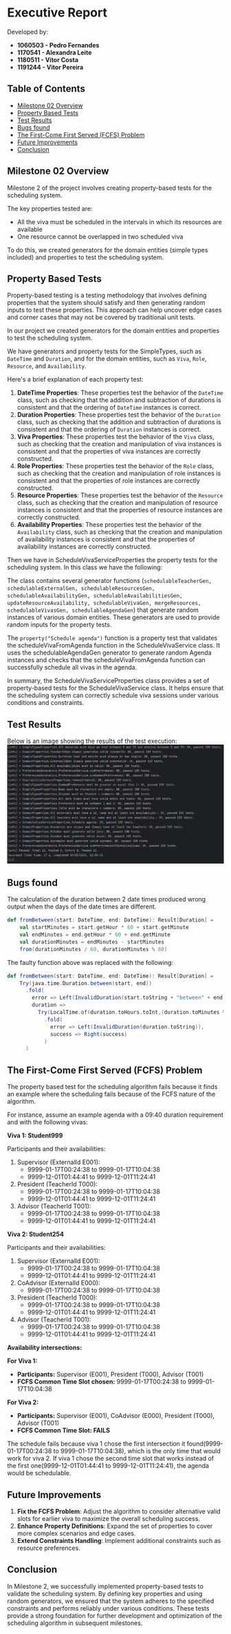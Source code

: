 # Executive Report

Developed by:

- **1060503 - Pedro Fernandes**
- **1170541 - Alexandra Leite**
- **1180511 - Vitor Costa**
- **1191244 - Vitor Pereira**

## Table of Contents

- [Milestone 02 Overview](#milestone-02-overview)
- [Property Based Tests](#property-based-tests)
- [Test Results](#test-results)
- [Bugs found](#bugs-found)
- [The First-Come First Served (FCFS) Problem](#the-first-come-first-served-fcfs-problem)
- [Future Improvements](#future-improvements)
- [Conclusion](#conclusion)

## Milestone 02 Overview

Milestone 2 of the project involves creating property-based tests for the scheduling system.

The key properties tested are:
 - All the viva must be scheduled in the intervals in which its resources are available
 - One resource cannot be overlapped in two scheduled viva

To do this, we created generators for the domain entities (simple types included) and properties to test the scheduling system.

## Property Based Tests

Property-based testing is a testing methodology that involves defining properties that the system should satisfy and then generating random inputs to test these properties. This approach can help uncover edge cases and corner cases that may not be covered by traditional unit tests.

In our project we created generators for the domain entities and properties to test the scheduling system.

We have generators and property tests for the SimpleTypes, such as `DateTime` and `Duration`, and for the domain entities, such as `Viva`, `Role`, `Resource`, and `Availability`.

Here's a brief explanation of each property test:

1. **DateTime Properties**: These properties test the behavior of the `DateTime` class, such as checking that the addition and subtraction of durations is consistent and that the ordering of `DateTime` instances is correct.
2. **Duration Properties**: These properties test the behavior of the `Duration` class, such as checking that the addition and subtraction of durations is consistent and that the ordering of `Duration` instances is correct.
3. **Viva Properties**: These properties test the behavior of the `Viva` class, such as checking that the creation and manipulation of viva instances is consistent and that the properties of viva instances are correctly constructed.
4. **Role Properties**: These properties test the behavior of the `Role` class, such as checking that the creation and manipulation of role instances is consistent and that the properties of role instances are correctly constructed.
5. **Resource Properties**: These properties test the behavior of the `Resource` class, such as checking that the creation and manipulation of resource instances is consistent and that the properties of resource instances are correctly constructed.
6. **Availability Properties**: These properties test the behavior of the `Availability` class, such as checking that the creation and manipulation of availability instances is consistent and that the properties of availability instances are correctly constructed.

Then we have in ScheduleVivaServiceProperties the property tests for the scheduling system.
In this class we have the following:

The class contains several generator functions (`schedulableTeacherGen, schedulableExternalGen, schedulableResourcesGen, schedulableAvailabilityGen, schedulableAvailabilitiesGen, updateResourceAvailability, schedulableVivaGen, mergeResources, schedulableVivasGen, schedulableAgendaGen`) that generate random instances of various domain entities. 
These generators are used to provide random inputs for the property tests.  

The `property("Schedule agenda")` function is a property test that validates the scheduleVivaFromAgenda function in the ScheduleVivaService class. It uses the schedulableAgendaGen generator to generate random Agenda instances and checks that the scheduleVivaFromAgenda function can successfully schedule all vivas in the agenda.

In summary, the ScheduleVivaServiceProperties class provides a set of property-based tests for the ScheduleVivaService class. It helps ensure that the scheduling system can correctly schedule viva sessions under various conditions and constraints.

## Test Results
Below is an image showing the results of the test execution:
![Property Tests Result](diagrams/propertyTest.png)

## Bugs found

The calculation of the duration between 2 date times produced wrong output when the days of the date times are different.
```scala
def fromBetween(start: DateTime, end: DateTime): Result[Duration] =
    val startMinutes = start.getHour * 60 + start.getMinute
    val endMinutes = end.getHour * 60 + end.getMinute
    val durationMinutes = endMinutes - startMinutes
    from(durationMinutes / 60, durationMinutes % 60)
```
The faulty function above was replaced with the following:

```scala
def fromBetween(start: DateTime, end: DateTime): Result[Duration] =
    Try(java.time.Duration.between(start, end))
      .fold(
        error => Left(InvalidDuration(start.toString + "between" + end.toString)),
        duration =>
          Try(LocalTime.of(duration.toHours.toInt,(duration.toMinutes % 60).toInt))
            .fold(
              error => Left(InvalidDuration(duration.toString)),
              success => Right(success)
            )
      )
```

## The First-Come First Served (FCFS) Problem

The property based test for the scheduling algorithm fails because it finds an example where the scheduling fails because of the FCFS nature of the algorithm.

For instance, assume an example agenda with a 09:40 duration requirement and with the following vivas: 

**Viva 1: Student999**

Participants and their availabilities:

1. Supervisor (ExternalId E001):
    * 9999-01-17T00:24:38 to 9999-01-17T10:04:38
    * 9999-12-01T01:44:41 to 9999-12-01T11:24:41
2. President (TeacherId T000):
    * 9999-01-17T00:24:38 to 9999-01-17T10:04:38
    * 9999-12-01T01:44:41 to 9999-12-01T11:24:41
3. Advisor (TeacherId T001):
    * 9999-01-17T00:24:38 to 9999-01-17T10:04:38
    * 9999-12-01T01:44:41 to 9999-12-01T11:24:41

**Viva 2: Student254**

Participants and their availabilities:

1. Supervisor (ExternalId E001):
    * 9999-01-17T00:24:38 to 9999-01-17T10:04:38
    * 9999-12-01T01:44:41 to 9999-12-01T11:24:41
2. CoAdvisor (ExternalId E000):
    * 9999-01-17T00:24:38 to 9999-01-17T10:04:38
3. President (TeacherId T000):
    * 9999-01-17T00:24:38 to 9999-01-17T10:04:38
    * 9999-12-01T01:44:41 to 9999-12-01T11:24:41
4. Advisor (TeacherId T001):
    * 9999-01-17T00:24:38 to 9999-01-17T10:04:38
    * 9999-12-01T01:44:41 to 9999-12-01T11:24:41

**Availability intersections:**

**For Viva 1:**

* **Participants:** Supervisor (E001), President (T000), Advisor (T001)
* **FCFS Common Time Slot chosen:** 9999-01-17T00:24:38 to 9999-01-17T10:04:38

**For Viva 2:**

* **Participants:** Supervisor (E001), CoAdvisor (E000), President (T000), Advisor (T001)
* **FCFS Common Time Slot:  FAILS**

The schedule fails because viva 1 chose the first intersection it found(9999-01-17T00:24:38 to 9999-01-17T10:04:38), which is the only time that would work for viva 2. If viva 1 chose the second time slot that works instead of the first one(9999-12-01T01:44:41 to 9999-12-01T11:24:41), the agenda would be schedulable.

## Future Improvements

1. **Fix the FCFS Problem**: Adjust the algorithm to consider alternative valid slots for earlier viva to maximize the overall scheduling success.
2. **Enhance Property Definitions**: Expand the set of properties to cover more complex scenarios and edge cases.
3. **Extend Constraints Handling**: Implement additional constraints such as resource preferences.

## Conclusion

In Milestone 2, we successfully implemented property-based tests to validate the scheduling system. By defining key properties and using random generators, we ensured that the system adheres to the specified constraints and performs reliably under various conditions. These tests provide a strong foundation for further development and optimization of the scheduling algorithm in subsequent milestones.
